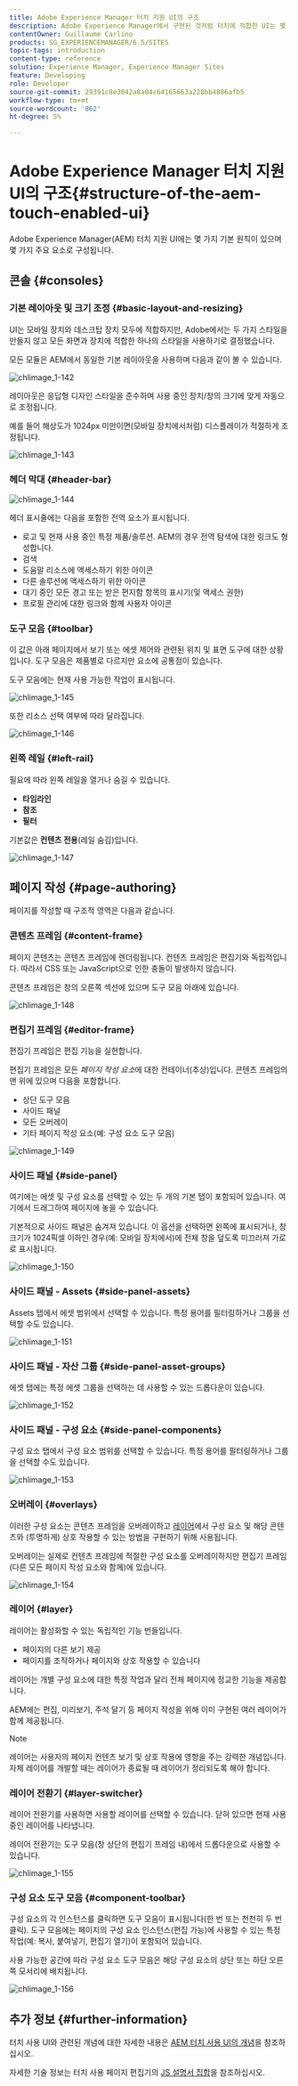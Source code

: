 ```yaml
---
title: Adobe Experience Manager 터치 지원 UI의 구조
description: Adobe Experience Manager에서 구현된 것처럼 터치에 적합한 UI는 몇 가지 기본 원칙이 있으며 몇 가지 주요 요소로 구성됩니다
contentOwner: Guillaume Carlino
products: SG_EXPERIENCEMANAGER/6.5/SITES
topic-tags: introduction
content-type: reference
solution: Experience Manager, Experience Manager Sites
feature: Developing
role: Developer
source-git-commit: 29391c8e3042a8a04c64165663a228bb4886afb5
workflow-type: tm+mt
source-wordcount: '862'
ht-degree: 5%

---
```


# Adobe Experience Manager 터치 지원 UI의 구조{#structure-of-the-aem-touch-enabled-ui}

Adobe Experience Manager(AEM) 터치 지원 UI에는 몇 가지 기본 원칙이 있으며 몇 가지 주요 요소로 구성됩니다.

## 콘솔 {#consoles}

### 기본 레이아웃 및 크기 조정 {#basic-layout-and-resizing}

UI는 모바일 장치와 데스크탑 장치 모두에 적합하지만, Adobe에서는 두 가지 스타일을 만들지 않고 모든 화면과 장치에 적합한 하나의 스타일을 사용하기로 결정했습니다.

모든 모듈은 AEM에서 동일한 기본 레이아웃을 사용하며 다음과 같이 볼 수 있습니다.

![chlimage_1-142](assets/chlimage_1-142.png)

레이아웃은 응답형 디자인 스타일을 준수하며 사용 중인 장치/창의 크기에 맞게 자동으로 조정됩니다.

예를 들어 해상도가 1024px 미만이면(모바일 장치에서처럼) 디스플레이가 적절하게 조정됩니다.

![chlimage_1-143](assets/chlimage_1-143.png)

### 헤더 막대 {#header-bar}

![chlimage_1-144](assets/chlimage_1-144.png)

헤더 표시줄에는 다음을 포함한 전역 요소가 표시됩니다.

* 로고 및 현재 사용 중인 특정 제품/솔루션. AEM의 경우 전역 탐색에 대한 링크도 형성합니다.
* 검색
* 도움말 리소스에 액세스하기 위한 아이콘
* 다른 솔루션에 액세스하기 위한 아이콘
* 대기 중인 모든 경고 또는 받은 편지함 항목의 표시기(및 액세스 권한)
* 프로필 관리에 대한 링크와 함께 사용자 아이콘

### 도구 모음 {#toolbar}

이 값은 아래 페이지에서 보기 또는 에셋 제어와 관련된 위치 및 표면 도구에 대한 상황입니다. 도구 모음은 제품별로 다르지만 요소에 공통점이 있습니다.

도구 모음에는 현재 사용 가능한 작업이 표시됩니다.

![chlimage_1-145](assets/chlimage_1-145.png)

또한 리소스 선택 여부에 따라 달라집니다.

![chlimage_1-146](assets/chlimage_1-146.png)

### 왼쪽 레일 {#left-rail}

필요에 따라 왼쪽 레일을 열거나 숨길 수 있습니다.

* **타임라인**
* **참조**
* **필터**

기본값은 **컨텐츠 전용**(레일 숨김)입니다.

![chlimage_1-147](assets/chlimage_1-147.png)

## 페이지 작성 {#page-authoring}

페이지를 작성할 때 구조적 영역은 다음과 같습니다.

### 콘텐츠 프레임 {#content-frame}

페이지 콘텐츠는 콘텐츠 프레임에 렌더링됩니다. 컨텐츠 프레임은 편집기와 독립적입니다. 따라서 CSS 또는 JavaScript으로 인한 충돌이 발생하지 않습니다.

콘텐츠 프레임은 창의 오른쪽 섹션에 있으며 도구 모음 아래에 있습니다.

![chlimage_1-148](assets/chlimage_1-148.png)

### 편집기 프레임 {#editor-frame}

편집기 프레임은 편집 기능을 실현합니다.

편집기 프레임은 모든 *페이지 작성 요소*&#x200B;에 대한 컨테이너(추상)입니다. 콘텐츠 프레임의 맨 위에 있으며 다음을 포함합니다.

* 상단 도구 모음
* 사이드 패널
* 모든 오버레이
* 기타 페이지 작성 요소(예: 구성 요소 도구 모음)

![chlimage_1-149](assets/chlimage_1-149.png)

### 사이드 패널 {#side-panel}

여기에는 에셋 및 구성 요소를 선택할 수 있는 두 개의 기본 탭이 포함되어 있습니다. 여기에서 드래그하여 페이지에 놓을 수 있습니다.

기본적으로 사이드 패널은 숨겨져 있습니다. 이 옵션을 선택하면 왼쪽에 표시되거나, 창 크기가 1024픽셀 이하인 경우(예: 모바일 장치에서)에 전체 창을 덮도록 미끄러져 가로로 표시됩니다.

![chlimage_1-150](assets/chlimage_1-150.png)

### 사이드 패널 - Assets {#side-panel-assets}

Assets 탭에서 에셋 범위에서 선택할 수 있습니다. 특정 용어를 필터링하거나 그룹을 선택할 수도 있습니다.

![chlimage_1-151](assets/chlimage_1-151.png)

### 사이드 패널 - 자산 그룹 {#side-panel-asset-groups}

에셋 탭에는 특정 에셋 그룹을 선택하는 데 사용할 수 있는 드롭다운이 있습니다.

![chlimage_1-152](assets/chlimage_1-152.png)

### 사이드 패널 - 구성 요소 {#side-panel-components}

구성 요소 탭에서 구성 요소 범위를 선택할 수 있습니다. 특정 용어를 필터링하거나 그룹을 선택할 수도 있습니다.

![chlimage_1-153](assets/chlimage_1-153.png)

### 오버레이 {#overlays}

이러한 구성 요소는 콘텐츠 프레임을 오버레이하고 [레이어](#layer)에서 구성 요소 및 해당 콘텐츠와 (투명하게) 상호 작용할 수 있는 방법을 구현하기 위해 사용됩니다.

오버레이는 실제로 컨텐츠 프레임에 적절한 구성 요소를 오버레이하지만 편집기 프레임(다른 모든 페이지 작성 요소와 함께)에 있습니다.

![chlimage_1-154](assets/chlimage_1-154.png)

### 레이어 {#layer}

레이어는 활성화할 수 있는 독립적인 기능 번들입니다.

* 페이지의 다른 보기 제공
* 페이지를 조작하거나 페이지와 상호 작용할 수 있습니다

레이어는 개별 구성 요소에 대한 특정 작업과 달리 전체 페이지에 정교한 기능을 제공합니다.

AEM에는 편집, 미리보기, 주석 달기 등 페이지 작성을 위해 이미 구현된 여러 레이어가 함께 제공됩니다.

>[!NOTE]
>
>레이어는 사용자의 페이지 컨텐츠 보기 및 상호 작용에 영향을 주는 강력한 개념입니다. 자체 레이어를 개발할 때는 레이어가 종료될 때 레이어가 정리되도록 해야 합니다.

### 레이어 전환기 {#layer-switcher}

레이어 전환기를 사용하면 사용할 레이어를 선택할 수 있습니다. 닫혀 있으면 현재 사용 중인 레이어를 나타냅니다.

레이어 전환기는 도구 모음(창 상단의 편집기 프레임 내)에서 드롭다운으로 사용할 수 있습니다.

![chlimage_1-155](assets/chlimage_1-155.png)

### 구성 요소 도구 모음 {#component-toolbar}

구성 요소의 각 인스턴스를 클릭하면 도구 모음이 표시됩니다(한 번 또는 천천히 두 번 클릭). 도구 모음에는 페이지의 구성 요소 인스턴스(편집 가능)에 사용할 수 있는 특정 작업(예: 복사, 붙여넣기, 편집기 열기)이 포함되어 있습니다.

사용 가능한 공간에 따라 구성 요소 도구 모음은 해당 구성 요소의 상단 또는 하단 오른쪽 모서리에 배치됩니다.

![chlimage_1-156](assets/chlimage_1-156.png)

## 추가 정보 {#further-information}

터치 사용 UI와 관련된 개념에 대한 자세한 내용은 [AEM 터치 사용 UI의 개념](/help/sites-developing/touch-ui-concepts.md)을 참조하십시오.

자세한 기술 정보는 터치 사용 페이지 편집기의 [JS 설명서 집합](https://helpx.adobe.com/experience-manager/6-5/sites/developing/using/reference-materials/jsdoc/ui-touch/editor-core/index.html)을 참조하십시오.
